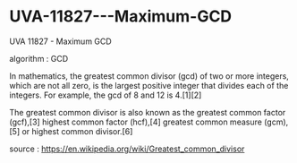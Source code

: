 # UVA-11827---Maximum-GCD
UVA 11827 - Maximum GCD

algorithm : GCD

In mathematics, the greatest common divisor (gcd) of two or more integers, which are not all zero, is the largest positive integer that divides each of the integers. For example, the gcd of 8 and 12 is 4.[1][2]

The greatest common divisor is also known as the greatest common factor (gcf),[3] highest common factor (hcf),[4] greatest common measure (gcm),[5] or highest common divisor.[6]

source : https://en.wikipedia.org/wiki/Greatest_common_divisor
